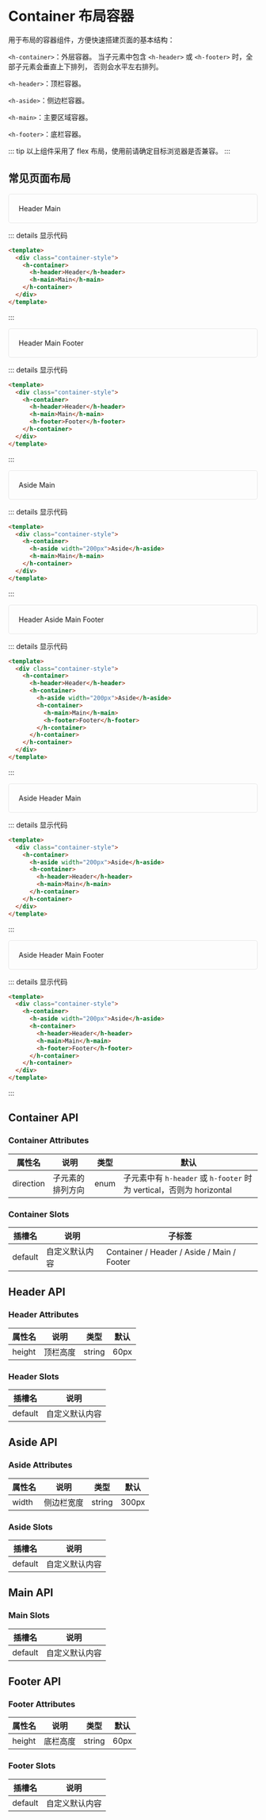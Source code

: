<style scoped>
.container-style{
  border: 1px solid #e7e7e7;
  border-radius: 5px;
  padding:20px
}
.h-header,
.h-aside,
.h-main,
.h-footer {
  display: flex;
  justify-content: center;
  align-items: center;
}
.h-main {
  height:150px
}

</style>

# Container 布局容器

用于布局的容器组件，方便快速搭建页面的基本结构：

`<h-container>`：外层容器。 当子元素中包含 `<h-header>` 或 `<h-footer>` 时，全部子元素会垂直上下排列， 否则会水平左右排列。

`<h-header>`：顶栏容器。

`<h-aside>`：侧边栏容器。

`<h-main>`：主要区域容器。

`<h-footer>`：底栏容器。

::: tip
以上组件采用了 flex 布局，使用前请确定目标浏览器是否兼容。
:::

## 常见页面布局

<div class="container-style">
  <h-container>
    <h-header>Header</h-header>
    <h-main>Main</h-main>
  </h-container>
</div>

::: details 显示代码

```html
<template>
  <div class="container-style">
    <h-container>
      <h-header>Header</h-header>
      <h-main>Main</h-main>
    </h-container>
  </div>
</template>
```

:::

<div class="container-style">
  <h-container>
    <h-header>Header</h-header>
    <h-main>Main</h-main>
    <h-footer>Footer</h-footer>
  </h-container>
</div>

::: details 显示代码

```html
<template>
  <div class="container-style">
    <h-container>
      <h-header>Header</h-header>
      <h-main>Main</h-main>
      <h-footer>Footer</h-footer>
    </h-container>
  </div>
</template>
```

:::

<div class="container-style">
  <h-container>
    <h-aside width="200px">Aside</h-aside>
    <h-main>Main</h-main>
  </h-container>
</div>

::: details 显示代码

```html
<template>
  <div class="container-style">
    <h-container>
      <h-aside width="200px">Aside</h-aside>
      <h-main>Main</h-main>
    </h-container>
  </div>
</template>
```

:::

<div class="container-style">
  <h-container>
    <h-header>Header</h-header>
    <h-container>
      <h-aside width="200px">Aside</h-aside>
      <h-container>
        <h-main>Main</h-main>
        <h-footer>Footer</h-footer>
      </h-container>
    </h-container>
  </h-container>
</div>

::: details 显示代码

```html
<template>
  <div class="container-style">
    <h-container>
      <h-header>Header</h-header>
      <h-container>
        <h-aside width="200px">Aside</h-aside>
        <h-container>
          <h-main>Main</h-main>
          <h-footer>Footer</h-footer>
        </h-container>
      </h-container>
    </h-container>
  </div>
</template>
```

:::

<div class="container-style">
  <h-container>
    <h-aside width="200px">Aside</h-aside>
    <h-container>
      <h-header>Header</h-header>
      <h-main>Main</h-main>
    </h-container>
  </h-container>
</div>

::: details 显示代码

```html
<template>
  <div class="container-style">
    <h-container>
      <h-aside width="200px">Aside</h-aside>
      <h-container>
        <h-header>Header</h-header>
        <h-main>Main</h-main>
      </h-container>
    </h-container>
  </div>
</template>
```

:::

<div class="container-style">
  <h-container>
    <h-aside width="200px">Aside</h-aside>
    <h-container>
      <h-header>Header</h-header>
      <h-main>Main</h-main>
      <h-footer>Footer</h-footer>
    </h-container>
  </h-container>
</div>

::: details 显示代码

```html
<template>
  <div class="container-style">
    <h-container>
      <h-aside width="200px">Aside</h-aside>
      <h-container>
        <h-header>Header</h-header>
        <h-main>Main</h-main>
        <h-footer>Footer</h-footer>
      </h-container>
    </h-container>
  </div>
</template>
```

:::

## Container API

### Container Attributes

| 属性名    | 说明             | 类型 | 默认                                                                 |
| --------- | ---------------- | ---- | -------------------------------------------------------------------- |
| direction | 子元素的排列方向 | enum | 子元素中有 `h-header` 或 `h-footer` 时为 vertical，否则为 horizontal |

### Container Slots

| 插槽名  | 说明           | 子标签                                     |
| ------- | -------------- | ------------------------------------------ |
| default | 自定义默认内容 | Container / Header / Aside / Main / Footer |

## Header API

### Header Attributes

| 属性名 | 说明     | 类型   | 默认 |
| ------ | -------- | ------ | ---- |
| height | 顶栏高度 | string | 60px |

### Header Slots

| 插槽名  | 说明           |
| ------- | -------------- |
| default | 自定义默认内容 |

## Aside API

### Aside Attributes

| 属性名 | 说明       | 类型   | 默认  |
| ------ | ---------- | ------ | ----- |
| width  | 侧边栏宽度 | string | 300px |

### Aside Slots

| 插槽名  | 说明           |
| ------- | -------------- |
| default | 自定义默认内容 |

## Main API

### Main Slots

| 插槽名  | 说明           |
| ------- | -------------- |
| default | 自定义默认内容 |

## Footer API

### Footer Attributes

| 属性名 | 说明     | 类型   | 默认 |
| ------ | -------- | ------ | ---- |
| height | 底栏高度 | string | 60px |

### Footer Slots

| 插槽名  | 说明           |
| ------- | -------------- |
| default | 自定义默认内容 |

